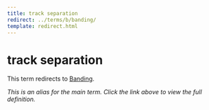 ```yaml
---
title: track separation
redirect: ../terms/b/banding/
template: redirect.html
---
```


# track separation

This term redirects to [Banding](../terms/b/banding/).

*This is an alias for the main term. Click the link above to view the full definition.*
